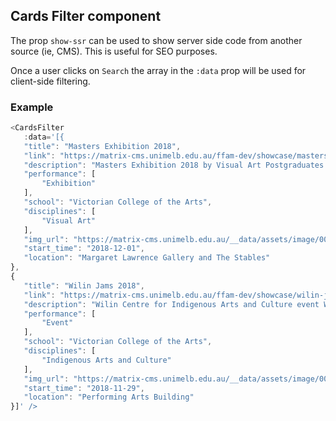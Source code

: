 ## Cards Filter component

The prop `show-ssr` can be used to show server side code from another source (ie, CMS).  This is useful for SEO purposes.  

Once a user clicks on `Search` the array in the `:data` prop will be used for client-side filtering.

 ### Example

 ```javascript
<CardsFilter
    :data='[{
    "title": "Masters Exhibition 2018",
    "link": "https://matrix-cms.unimelb.edu.au/ffam-dev/showcase/masters-exhibition-2018",
    "description": "Masters Exhibition 2018 by Visual Art Postgraduates at the Victorian College of the Arts",
    "performance": [
        "Exhibition"
    ],
    "school": "Victorian College of the Arts",
    "disciplines": [
        "Visual Art"
    ],
    "img_url": "https://matrix-cms.unimelb.edu.au/__data/assets/image/0027/76743/varieties/thumb.jpg",
    "start_time": "2018-12-01",
    "location": "Margaret Lawrence Gallery and The Stables"
},
{
    "title": "Wilin Jams 2018",
    "link": "https://matrix-cms.unimelb.edu.au/ffam-dev/showcase/wilin-jams-2018",
    "description": "Wilin Centre for Indigenous Arts and Culture event Wilin Jams",
    "performance": [
        "Event"
    ],
    "school": "Victorian College of the Arts",
    "disciplines": [
        "Indigenous Arts and Culture"
    ],
    "img_url": "https://matrix-cms.unimelb.edu.au/__data/assets/image/0026/76373/varieties/thumb.jpg",
    "start_time": "2018-11-29",
    "location": "Performing Arts Building"
}]' />
```